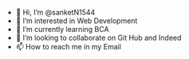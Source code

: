 - 👋 Hi, I’m @sanketN1544
- 👀 I’m interested in Web Development
- 🌱 I’m currently learning BCA
- 💞️ I’m looking to collaborate on Git Hub and Indeed
- 📫 How to reach me in my Email

<!---
sanku1544/sanku1544 is a ✨ special ✨ repository because its `README.md` (this file) appears on your GitHub profile.
You can click the Preview link to take a look at your changes.
--->
